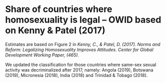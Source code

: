 # Share of countries where homosexuality is legal – OWID based on Kenny & Patel (2017)


Estimates are based on Figure 2 in <em>Kenny, C., & Patel, D. (2017). Norms and Reform: Legalizing Homosexuality Improves Attitudes. Center for Global Development Working Paper, (465).</em>

We updated the classification for those countries where same-sex sexual activity was decriminalized after 2017, namely: Angola (2019), Botswana (2019), Micronesia (2018), India (2018) and Trinidad & Tobago (2018).